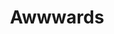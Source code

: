 ---
title: 'Awwwards'
description: "Follow what's brand new in digital design."
link: 'https://www.awwwards.com/'
imageURL: 'https://res.cloudinary.com/dc6mrv5cb/image/upload/v1718794664/personal-resources/ideas/www.awwwards.com__sl3mwe_hkayh2.webp'
---